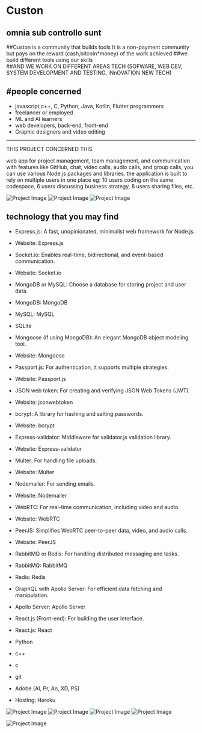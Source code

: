 # Custon
omnia sub controllo sunt
-----------------------------------------------------------------------------------------------------------------
##Custon is a community that builds tools It is a non-payment community but pays on the reward (cash,bitcoin*money) of the work achieved
##we build different tools using our skills         
##AND WE WORK ON DIFFERENT AREAS TECH  (SOFWARE, WEB DEV, SYSTEM DEVELOPMENT AND TESTING, iNnOVATION NEW TECH)

#people concerned
-------------------------------------
* javascript,c++, C, Python, Java, Kotlin, Flutter programmers
* freelancer or employed 
* ML and AI learners 
* web developers, back-end, front-end
* Graphic designers and video editing
------------------------------------------------------------------------------------------------------------------

THIS PROJECT CONCERNED THIS 

web app for project management, team management, and communication with features like GitHub, chat, video calls, audio calls, and group calls, you can use various Node.js packages and libraries.
the application is built to rely on multiple users in one place eg: 10 users coding on the same codespace, 6 users discussing business strategy, 8 users sharing files, etc.

![Project Image](images/image1.png)
![Project Image](images/image2.png)
![Project Image](images/image3.png)



technology that you may find
------------------------------

* Express.js: A fast, unopinionated, minimalist web framework for Node.js.

* Website: Express.js
* Socket.io: Enables real-time, bidirectional, and event-based communication.

* Website: Socket.io
* MongoDB or MySQL: Choose a database for storing project and user data.

* MongoDB: MongoDB
* MySQL: MySQL
* SQLite
* Mongoose (if using MongoDB): An elegant MongoDB object modeling tool.

* Website: Mongoose
* Passport.js: For authentication, it supports multiple strategies.

* Website: Passport.js
* JSON web token: For creating and verifying JSON Web Tokens (JWT).

* Website: jsonwebtoken
* bcrypt: A library for hashing and salting passwords.

* Website: bcrypt
* Express-validator: Middleware for validator.js validation library.

* Website: Express-validator
* Multer: For handling file uploads.

* Website: Multer
* Nodemailer: For sending emails.

* Website: Nodemailer
* WebRTC: For real-time communication, including video and audio.

* Website: WebRTC
* PeerJS: Simplifies WebRTC peer-to-peer data, video, and audio calls.

* Website: PeerJS
* RabbitMQ or Redis: For handling distributed messaging and tasks.

* RabbitMQ: RabbitMQ
* Redis: Redis
* GraphQL with Apollo Server: For efficient data fetching and manipulation.

* Apollo Server: Apollo Server
* React.js (Front-end): For building the user interface.

* React.js: React

* Python 
* c++
* c
* git
* Adobe (AI, Pr, An, XD, PS)

* Hosting: Heroku

![Project Image](images/image4.png)
![Project Image](images/image5.png)
![Project Image](images/image6.png)
![Project Image](images/image7.png)

![Project Image](images/image8.png)
